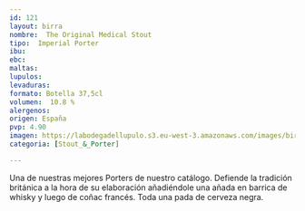 ```yaml
---
id: 121 
layout: birra
nombre:  The Original Medical Stout
tipo:  Imperial Porter
ibu:  
ebc:
maltas: 
lupulos: 
levaduras: 
formato: Botella 37,5cl
volumen:  10.8 %
alergenos: 
origen: España
pvp: 4.90
imagen: https://labodegadellupulo.s3.eu-west-3.amazonaws.com/images/birras/valvuline.jpg
categoria: [Stout_&_Porter]

---
```

Una de nuestras mejores Porters de nuestro catálogo. Defiende la tradición británica a la hora de su elaboración añadiéndole una añada en barrica de whisky y luego de coñac francés. Toda una pada de cerveza negra.